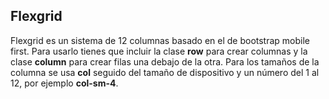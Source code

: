 ## Flexgrid

Flexgrid es un sistema de 12 columnas basado en el de bootstrap mobile first. Para usarlo tienes que incluir la clase **row** para crear columnas y la clase **column** para crear filas una debajo de la otra. 
Para los tamaños de la columna se usa **col** seguido del tamaño de dispositivo y un número del 1 al 12, por ejemplo **col-sm-4**.
